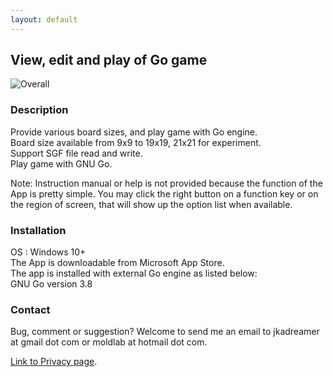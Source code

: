 ```yaml
---
layout: default
---
```


## View, edit and play of Go game

![Overall](https://github.com/WildCard-TheBoard/Pan-TheBoard/assets/136297835/1e3c5448-9cfb-4578-b69f-58e51939c133)

### Description
Provide various board sizes, and play game with Go engine.   
Board size available from 9x9 to 19x19, 21x21 for experiment.   
Support SGF file read and write.   
Play game with GNU Go.   

Note: Instruction manual or help is not provided because the function of the App is pretty simple. You may click the right button on a function key or on the region of screen, that will show up the option list when available.

### Installation
OS : Windows 10+  
The App is downloadable from Microsoft App Store.   
The app is installed with external Go engine  as listed below:   
GNU Go version 3.8

### Contact
Bug, comment or suggestion? Welcome to send me an email to jkadreamer at gmail dot com or moldlab at hotmail dot com.

[Link to Privacy page](Privacy/privacy.md).

